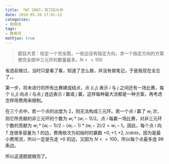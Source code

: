 ```yaml
---
title: 「WC 2007」剪刀石头布
date: 2018-05-28 17:01:12
categories:
- 网络流
tags:
- 费用流
mathjax: true
---
```



> 题目大意：给定一个完全图，一些边没有指定方向，求一个指定方向的方案使完全图中三元环的数量最多。$N<=100$

省选前做过，当时只是看了看，知道了怎么做，并没有做笔记，于是我现在全忘了。。

第一步，将未进行的所有比赛建成结点，点 $(i,j)$ 表示 $i$ 与 $j$ 之间还有一场比赛，每个 $(i,j)$ 向点 $i$ 与点 $j$ 连边表示 $i$ 赢或 $j$ 赢，这样每种最大流都是一种方案，再考虑怎样用费用来限制。

在三个点中，若一个点的出度为 $2$，则无法构成三元环。若一个点 $i$ 赢了 $w_i$ 次，则它所贡献的非三元环的个数为 $w_i*(w_i-1)/2$。点 $i$ 每赢一场比赛，对非三元环个数的贡献为 $w_i*(w_i-1)/2-(w_i-1)*(w_i-2)/2=w_i-1$。因此，每个点 $i$ 向 $T$ 连很多容量为 $1$ 的边，费用依次为初始时的赢数 $+0,+1,+2,/cdots$，因为是最小费用流，所以一定是先走 $+0$ 的边，又因为 $N<=100$，所以每个点最多连 $99$ 条边。

所以这道题就做完了。
